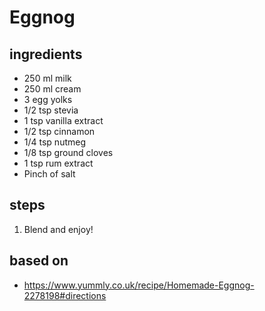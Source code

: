 # Eggnog

## ingredients

- 250 ml milk
- 250 ml cream
- 3 egg yolks
- 1/2 tsp stevia
- 1 tsp vanilla extract
- 1/2 tsp cinnamon
- 1/4 tsp nutmeg
- 1/8 tsp ground cloves
- 1 tsp rum extract
- Pinch of salt

## steps

1. Blend and enjoy!

## based on

- https://www.yummly.co.uk/recipe/Homemade-Eggnog-2278198#directions
